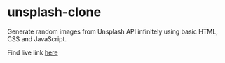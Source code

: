 # unsplash-clone

Generate random images from Unsplash API infinitely using basic HTML, CSS and JavaScript.

Find live link [here](https://sourav-patra.github.io/unsplash-clone/)
